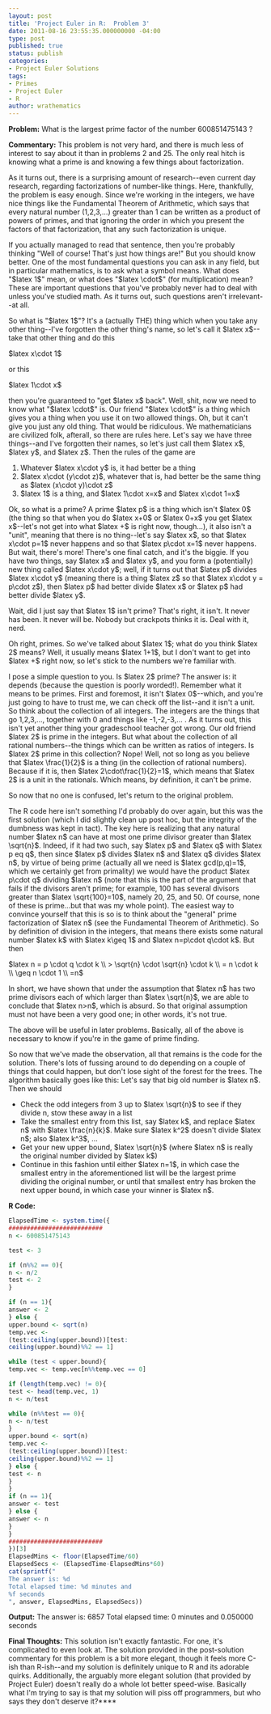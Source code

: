 ```yaml
---
layout: post
title: 'Project Euler in R:  Problem 3'
date: 2011-08-16 23:55:35.000000000 -04:00
type: post
published: true
status: publish
categories:
- Project Euler Solutions
tags:
- Primes
- Project Euler
- R
author: wrathematics
---
```



**Problem:** What is the largest prime factor of the number 600851475143
?

**Commentary:** This problem is not very hard, and there is much less of
interest to say about it than in problems 2 and 25. The only real hitch
is knowing what a prime is and knowing a few things about factorization.

As it turns out, there is a surprising amount of research--even current
day research, regarding factorizations of number-like things. Here,
thankfully, the problem is easy enough. Since we're working in the
integers, we have nice things like the Fundamental Theorem of
Arithmetic, which says that every natural number (1,2,3,...) greater
than 1 can be written as a product of powers of primes, and that
ignoring the order in which you present the factors of that
factorization, that any such factorization is unique.

If you actually managed to read that sentence, then you're probably
thinking "Well of course! That's just how things are!" But you should
know better. One of the most fundamental questions you can ask in any
field, but in particular mathematics, is to ask what a symbol means.
What does "\$latex 1\$" mean, or what does "\$latex \\cdot\$" (for
multiplication) mean? These are important questions that you've probably
never had to deal with unless you've studied math. As it turns out, such
questions aren't irrelevant--at all.

So what is "\$latex 1\$"? It's a (actually THE) thing which when you
take any other thing--I've forgotten the other thing's name, so let's
call it \$latex x\$--take that other thing and do this

\$latex x\\cdot 1\$

or this

\$latex 1\\cdot x\$

then you're guaranteed to "get \$latex x\$ back". Well, shit, now we
need to know what "\$latex \\cdot\$" is. Our friend "\$latex \\cdot\$"
is a thing which gives you a thing when you use it on two allowed
things. Oh, but it can't give you just any old thing. That would be
ridiculous. We mathematicians are civilized folk, afterall, so there are
rules here. Let's say we have three things--and I've forgotten their
names, so let's just call them \$latex x\$, \$latex y\$, and \$latex
z\$. Then the rules of the game are

1.  Whatever \$latex x\\cdot y\$ is, it had better be a thing
2.  \$latex x\\cdot (y\\cdot z)\$, whatever that is, had better be the
    same thing as \$latex (x\\cdot y)\\cdot z\$
3.  \$latex 1\$ is a thing, and \$latex 1\\cdot x=x\$ and \$latex
    x\\cdot 1=x\$

Ok, so what is a prime? A prime \$latex p\$ is a thing which isn't
\$latex 0\$ (the thing so that when you do \$latex x+0\$ or \$latex
0+x\$ you get \$latex x\$--let's not get into what \$latex +\$ is right
now, though...), it also isn't a "unit", meaning that there is no
thing--let's say \$latex x\$, so that \$latex x\\cdot p=1\$ never
happens and so that \$latex p\\cdot x=1\$ never happens. But wait,
there's more! There's one final catch, and it's the biggie. If you have
two things, say \$latex x\$ and \$latex y\$, and you form a
(potentially) new thing called \$latex x\\cdot y\$; well, if it turns
out that \$latex p\$ divides \$latex x\\cdot y\$ (meaning there is a
thing \$latex z\$ so that \$latex x\\cdot y = p\\cdot z\$), then \$latex
p\$ had better divide \$latex x\$ or \$latex p\$ had better divide
\$latex y\$.

Wait, did I just say that \$latex 1\$ isn't prime? That's right, it
isn't. It never has been. It never will be. Nobody but crackpots thinks
it is. Deal with it, nerd.

Oh right, primes. So we've talked about \$latex 1\$; what do you think
\$latex 2\$ means? Well, it usually means \$latex 1+1\$, but I don't
want to get into \$latex +\$ right now, so let's stick to the numbers
we're familiar with.

I pose a simple question to you. Is \$latex 2\$ prime? The answer is: it
depends (because the question is poorly worded!). Remember what it means
to be primes. First and foremost, it isn't \$latex 0\$--which, and
you're just going to have to trust me, we can check off the list--and it
isn't a unit. So think about the collection of all integers. The
integers are the things that go 1,2,3,..., together with 0 and things
like -1,-2,-3,... . As it turns out, this isn't yet another thing your
gradeschool teacher got wrong. Our old friend \$latex 2\$ is prime in
the integers. But what about the collection of all rational numbers--the
things which can be written as ratios of integers. Is \$latex 2\$ prime
in this collection? Nope! Well, not so long as you believe that \$latex
\\frac{1}{2}\$ is a thing (in the collection of rational numbers).
Because if it is, then \$latex 2\\cdot\\frac{1}{2}=1\$, which means that
\$latex 2\$ is a unit in the rationals. Which means, by definition, it
can't be prime.

So now that no one is confused, let's return to the original problem.

The R code here isn't something I'd probably do over again, but this was
the first solution (which I did slightly clean up post hoc, but the
integrity of the dumbness was kept in tact). The key here is realizing
that any natural number \$latex n\$ can have at most one prime divisor
greater than \$latex \\sqrt{n}\$. Indeed, if it had two such, say
\$latex p\$ and \$latex q\$ with \$latex p
eq q\$, then since \$latex
p\$ divides \$latex n\$ and \$latex q\$ divides \$latex n\$, by virtue
of being prime (actually all we need is \$latex gcd(p,q)=1\$, which we
certainly get from primality) we would have the product \$latex p\\cdot
q\$ dividing \$latex n\$ (note that this is the part of the argument
that fails if the divisors aren't prime; for example, 100 has several
divisors greater than \$latex \\sqrt{100}=10\$, namely 20, 25, and 50.
Of course, none of these is prime...but that was my whole point). The
easiest way to convince yourself that this is so is to think about the
"general" prime factorization of \$latex n\$ (see the Fundamental
Theorem of Arithmetic). So by definition of division in the integers,
that means there exists some natural number \$latex k\$ with \$latex
k\\geq 1\$ and \$latex n=p\\cdot q\\cdot k\$. But then

\$latex n = p \\cdot q \\cdot k \\\\ > \\sqrt{n} \\cdot \\sqrt{n}
\\cdot k \\\\ = n \\cdot k \\\\ \\geq n \\cdot 1 \\\\ =n\$

In short, we have shown that under the assumption that \$latex n\$ has
two prime divisors each of which larger than \$latex \\sqrt{n}\$, we are
able to conclude that \$latex n>n\$, which is absurd. So that
original assumption must not have been a very good one; in other words,
it's not true.

The above will be useful in later problems. Basically, all of the above
is necessary to know if you're in the game of prime finding.

So now that we've made the observation, all that remains is the code for
the solution. There's lots of fussing around to do depending on a couple
of things that could happen, but don't lose sight of the forest for the
trees. The algorithm basically goes like this: Let's say that big old
number is \$latex n\$. Then we should

-   Check the odd integers from 3 up to \$latex \\sqrt{n}\$ to see if
    they divide n, stow these away in a list
-   Take the smallest entry from this list, say \$latex k\$, and replace
    \$latex n\$ with \$latex \\frac{n}{k}\$. Make sure \$latex k^2\$
    doesn't divide \$latex n\$; also \$latex k^3\$, ...
-   Get your new upper bound, \$latex \\sqrt{n}\$ (where \$latex n\$ is
    really the original number divided by \$latex k\$)
-   Continue in this fashion until either \$latex n=1\$, in which case
    the smallest entry in the aforementioned list will be the largest
    prime dividing the original number, or until that smallest entry has
    broken the next upper bound, in which case your winner is
    \$latex n\$.

**R Code:**

```R
ElapsedTime <- system.time({
##########################
n <- 600851475143

test <- 3

if (n%%2 == 0){
n <- n/2
test <- 2
}

if (n == 1){
answer <- 2
} else {
upper.bound <- sqrt(n)
temp.vec <-
(test:ceiling(upper.bound))[test:
ceiling(upper.bound)%%2 == 1]

while (test < upper.bound){
temp.vec <- temp.vec[n%%temp.vec == 0]

if (length(temp.vec) != 0){
test <- head(temp.vec, 1)
n <- n/test

while (n%%test == 0){
n <- n/test
}
upper.bound <- sqrt(n)
temp.vec <-
(test:ceiling(upper.bound))[test:
ceiling(upper.bound)%%2 == 1]
} else {
test <- n
}
}
if (n == 1){
answer <- test
} else {
answer <- n
}
}
##########################
})[3]
ElapsedMins <- floor(ElapsedTime/60)
ElapsedSecs <- (ElapsedTime-ElapsedMins*60)
cat(sprintf("
The answer is: %d
Total elapsed time: %d minutes and
%f seconds
", answer, ElapsedMins, ElapsedSecs))
```

**Output:**
The answer is: 6857
Total elapsed time: 0 minutes and 0.050000 seconds

**Final Thoughts:** This solution isn't exactly fantastic. For one, it's
complicated to even look at. The solution provided in the post-solution
commentary for this problem is a bit more elegant, though it feels more
C-ish than R-ish--and my solution is definitely unique to R and its
adorable quirks. Additionally, the arguably more elegant solution (that
provided by Project Euler) doesn't really do a whole lot better
speed-wise. Basically what I'm trying to say is that my solution will
piss off programmers, but who says they don't deserve it?****
